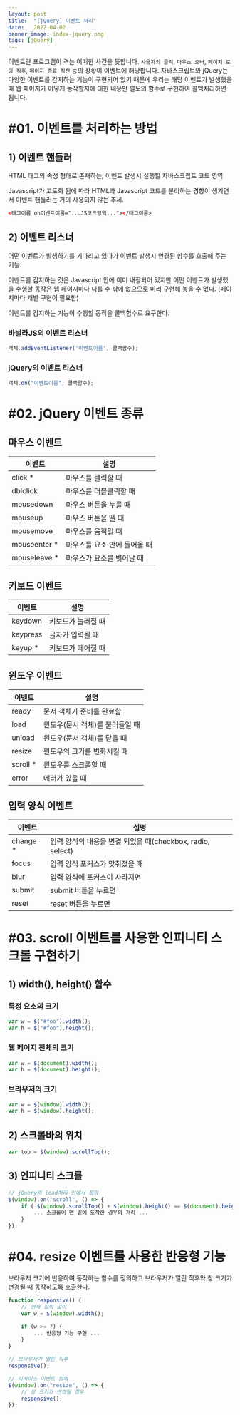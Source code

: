```yaml
---
layout: post
title:  "[jQuery] 이벤트 처리"
date:   2022-04-02
banner_image: index-jquery.png
tags: [jQuery]
---
```


이벤트란 프로그램이 겪는 어떠한 사건을 뜻합니다. `사용자의 클릭`, `마우스 오버`, `페이지 로딩 직후`, `페이지 종료 직전` 등의 상황이 이벤트에 해당합니다. 자바스크립트와 jQuery는 다양한 이벤트를 감지하는 기능이 구현되어 있기 때문에 우리는 해당 이벤트가 발생했을 때 웹 페이지가 어떻게 동작할지에 대한 내용만 별도의 함수로 구현하여 콜백처리하면 됩니다.

<!--more-->

# #01. 이벤트를 처리하는 방법

## 1) 이벤트 핸들러

HTML 태그의 속성 형태로 존재하는, 이벤트 발생시 실행할 자바스크립트 코드 영역

Javascript가 고도화 됨에 따라 HTML과 Javascript 코드를 분리하는 경향이 생기면서 이벤트 핸들러는 거의 사용되지 않는 추세.

```html
<태그이름 on이벤트이름="...JS코드영역..."></태그이름>
```

## 2) 이벤트 리스너

어떤 이벤트가 발생하기를 기다리고 있다가 이벤트 발생시 연결된 함수를 호출해 주는 기능.

이벤트를 감지하는 것은 Javascript 안에 이미 내장되어 있지만 어떤 이벤트가 발생했을 수행할 동작은 웹 페이지마다 다를 수 밖에 없으므로 미리 구현해 놓을 수 없다. (페이지마다 개별 구현이 필요함)

이벤트를 감지하는 기능이 수행할 동작을 콜백함수로 요구한다.

### 바닐라JS의 이벤트 리스너

```js
객체.addEventListener('이벤트이름', 콜백함수);
```

### jQuery의 이벤트 리스너

```js
객체.on("이벤트이름", 콜백함수);
```

# #02. jQuery 이벤트 종류

## 마우스 이벤트

| 이벤트 | 설명 |
|--|--|
| click * | 마우스를 클릭할 때 |
| dblclick | 마우스를 더블클릭할 때 |
| mousedown | 마우스 버튼을 누를 때 |
| mouseup | 마우스 버튼을 뗄 때 |
| mousemove | 마우스를 움직일 때 |
| mouseenter * | 마우스를 요소 안에 들어올 때 |
| mouseleave * | 마우스가 요소를 벗어날 때 |

## 키보드 이벤트

| 이벤트 | 설명 |
|--|--|
| keydown | 키보드가 눌러질 때 |
| keypress | 글자가 입력될 때 |
| keyup * | 키보드가 떼어질 때 |

## 윈도우 이벤트

| 이벤트 | 설명 |
|--|--|
| ready | 문서 객체가 준비를 완료함 |
| load | 윈도우(문서 객체)를 불러들일 때 |
| unload | 윈도우(문서 객체)를 닫을 때 |
| resize | 윈도우의 크기를 변화시킬 때 |
| scroll * | 윈도우를 스크롤할 때 |
| error | 에러가 있을 때 |

## 입력 양식 이벤트

| 이벤트 | 설명 |
|--|--|
| change * | 입력 양식의 내용을 변결 되었을 때(checkbox, radio, select) |
| focus | 입력 양식 포커스가 맞춰졌을 때 |
| blur | 입력 양식에 포커스이 사라지면 |
| submit | submit 버튼을 누르면 |
| reset | reset 버튼을 누르면 |

# #03. scroll 이벤트를 사용한 인피니티 스크롤 구현하기

## 1) width(), height() 함수

### 특정 요소의 크기

```javascript
var w = $("#foo").width();
var h = $("#foo").height();
```

### 웹 페이지 전체의 크기

```javascript
var w = $(document).width();
var h = $(document).height();
```

### 브라우저의 크기

```javascript
var w = $(window).width();
var h = $(window).height();
```

## 2) 스크롤바의 위치

```javascript
var top = $(window).scrollTop();
```


## 3) 인피니티 스크롤

```javascript
// jQuery의 load처리 안에서 정의
$(window).on("scroll", () => {
    if ( $(window).scrollTop() + $(window).height() == $(document).height() ) {
        ... 스크롤이 맨 밑에 도착한 경우의 처리 ...
    }
});
```

# #04. resize 이벤트를 사용한 반응형 기능

브라우저 크기에 반응하여 동작하는 함수를 정의하고 브라우저가 열린 직후와 창 크기가 변경될 때 동작하도록 호출한다.

```javascript
function responsive() {
    // 현재 창의 넓이
    var w = $(window).width();

    if (w >= ?) {
        ... 반응형 기능 구현 ...
    }
}

// 브라우저가 열린 직후
responsive();

// 리사이즈 이벤트 정의
$(window).on("resize", () => {
    // 창 크키가 변경될 경우
    responsive();        
});
```